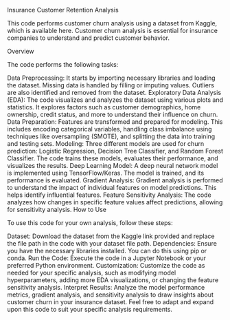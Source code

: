 Insurance Customer Retention Analysis

This code performs customer churn analysis using a dataset from Kaggle, which is available here. Customer churn analysis is essential for insurance companies to understand and predict customer behavior.

Overview

The code performs the following tasks:

Data Preprocessing: It starts by importing necessary libraries and loading the dataset. Missing data is handled by filling or imputing values. Outliers are also identified and removed from the dataset.
Exploratory Data Analysis (EDA): The code visualizes and analyzes the dataset using various plots and statistics. It explores factors such as customer demographics, home ownership, credit status, and more to understand their influence on churn.
Data Preparation: Features are transformed and prepared for modeling. This includes encoding categorical variables, handling class imbalance using techniques like oversampling (SMOTE), and splitting the data into training and testing sets.
Modeling: Three different models are used for churn prediction: Logistic Regression, Decision Tree Classifier, and Random Forest Classifier. The code trains these models, evaluates their performance, and visualizes the results.
Deep Learning Model: A deep neural network model is implemented using TensorFlow/Keras. The model is trained, and its performance is evaluated.
Gradient Analysis: Gradient analysis is performed to understand the impact of individual features on model predictions. This helps identify influential features.
Feature Sensitivity Analysis: The code analyzes how changes in specific feature values affect predictions, allowing for sensitivity analysis.
How to Use

To use this code for your own analysis, follow these steps:

Dataset: Download the dataset from the Kaggle link provided and replace the file path in the code with your dataset file path.
Dependencies: Ensure you have the necessary libraries installed. You can do this using pip or conda.
Run the Code: Execute the code in a Jupyter Notebook or your preferred Python environment.
Customization: Customize the code as needed for your specific analysis, such as modifying model hyperparameters, adding more EDA visualizations, or changing the feature sensitivity analysis.
Interpret Results: Analyze the model performance metrics, gradient analysis, and sensitivity analysis to draw insights about customer churn in your insurance dataset.
Feel free to adapt and expand upon this code to suit your specific analysis requirements.
